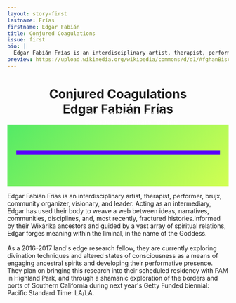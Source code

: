 ```yaml
---
layout: story-first
lastname: Frías
firstname: Edgar Fabián
title: Conjured Coagulations
issue: first
bio: |
  Edgar Fabián Frías is an interdisciplinary artist, therapist, performer, brujx, community organizer, visionary, and leader.  Their praxis blurs the boundaries between modalities, ontological systems, and histories. Acting as an intermediary, Edgar has used their body to weave a web between ideas, narratives, communities, disciplines, and, most recently, fractured histories. This sacred web brings together that which has been separated by capitalism's endemic and systemic dislocation. Informed by their Wixárika ancestors and guided by a vast array of spiritual relations, Edgar forges meaning within the liminal, in the name of the Goddess.  As a 2016-2017 land's edge research fellow, they are currently exploring divination techniques and altered states of consciousness as a means of engaging ancestral spirits and developing their performative presence. They plan on bringing this research into their scheduled residency with PAM in Highland Park, and through a shamanic exploration of the borders and ports of Southern California during next year's Getty Funded biennial: Pacific Standard Time: LA/LA.
preview: https://upload.wikimedia.org/wikipedia/commons/d/d1/AfghanBiscuit.jpg
---
```


<style>

.section {
	position: relative;
}



.story-title {
	position: relative;
	text-align: center;
	top: 10%;

}

.intro {
	color: #ffffff;
	font-size: 1.2em;
	position: absolute;
	top: 40%;
	width: 85%;
	left: 10%;
}

.intro p {
	transform: rotate(0);
  transition: transform 8s 0.2s cubic-bezier(0,.87,.16,1);
}

.loaded p.skew {
  transform: rotate(10deg);
}
.loaded p.skew span {
  transform: rotate(10deg);
}

.story {
	position: relative;
	background: rgb(84,234,102); /* Old browsers */
background: -moz-linear-gradient(-45deg, rgba(84,234,102,1) 0%, rgba(210,255,82,1) 100%); /* FF3.6-15 */
background: -webkit-linear-gradient(-45deg, rgba(84,234,102,1) 0%,rgba(210,255,82,1) 100%); /* Chrome10-25,Safari5.1-6 */
background: linear-gradient(135deg, rgba(84,234,102,1) 0%,rgba(210,255,82,1) 100%); /* W3C, IE10+, FF16+, Chrome26+, Opera12+, Safari7+ */
filter: progid:DXImageTransform.Microsoft.gradient( startColorstr='#54ea66', endColorstr='#d2ff52',GradientType=1 ); /* IE6-9 fallback on horizontal gradient */
copy

}

.video-container {
	border: 5px solid #5900ff;
}

    .video-container {
  position: absolute;
  width: 90%;
  top: 45%;
  left: 50%;
  transform: translate(-50%, -45%);
}






@media screen and (min-width: 800px) {

	.story {
		padding: 5em 0;
	}

	.story-title {
		top: 10%;
	}
	
	.intro {
	
	width: 43%;
	left: 35%;
	top: 50%;

}

}




</style>




<div class="story-wrapper">

<div class="section title-p full">
			<h1 class="story-title">Conjured Coagulations<br><span>Edgar Fabián Frías</span>
			</h1>
			<div class="intro">
<p class="skew">Conjured Coagulations engages nonbinary femme identities and the process of channeling as sorcery and intentional magick. Playing the role of soothsayers from alternative dimensions, each embodied being in Conjured Coagulations transmits a sacred message. What survives patriarchy's grasp? What remains? What re-roots? This video is a spell. </p>


</div>
</div>

<div class="story full">
	<div class="video-container">
	<div data-type="youtube" data-video-id="https://youtu.be/g0OF0Z61nps"></div>
</div>
</div>
<div class="section full purple-gradient">
<p class="bio">Edgar Fabián Frías is an interdisciplinary artist, therapist, performer, brujx, community organizer, visionary, and leader. Acting as an intermediary, Edgar has used their body to weave a web between ideas, narratives, communities, disciplines, and, most recently, fractured histories.Informed by their Wixárika ancestors and guided by a vast array of spiritual relations, Edgar forges meaning within the liminal, in the name of the Goddess.<br><br>  As a 2016-2017 land's edge research fellow, they are currently exploring divination techniques and altered states of consciousness as a means of engaging ancestral spirits and developing their performative presence. They plan on bringing this research into their scheduled residency with PAM in Highland Park, and through a shamanic exploration of the borders and ports of Southern California during next year's Getty Funded biennial: Pacific Standard Time: LA/LA.</p> 
</div>

</div>

<script>
  (function(i,s,o,g,r,a,m){i['GoogleAnalyticsObject']=r;i[r]=i[r]||function(){
  (i[r].q=i[r].q||[]).push(arguments)},i[r].l=1*new Date();a=s.createElement(o),
  m=s.getElementsByTagName(o)[0];a.async=1;a.src=g;m.parentNode.insertBefore(a,m)
  })(window,document,'script','https://www.google-analytics.com/analytics.js','ga');

  ga('create', 'UA-93682415-1', 'auto');
  ga('send', 'pageview');

</script>